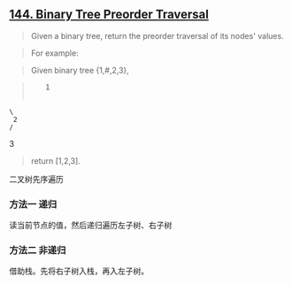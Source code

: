 ## [144. Binary Tree Preorder Traversal](https://leetcode.com/problems/binary-tree-preorder-traversal/)

>Given a binary tree, return the preorder traversal of its nodes' values.

>For example:

>Given binary tree {1,#,2,3},

><pre>   1
    \
     2
    /
   3
</pre>

>return [1,2,3].


二叉树先序遍历

### 方法一 递归

读当前节点的值，然后递归遍历左子树、右子树

   
### 方法二 非递归

借助栈。先将右子树入栈，再入左子树。


